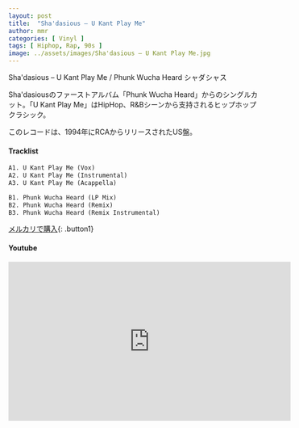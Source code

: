 ```yaml
---
layout: post
title:  "Sha'dasious – U Kant Play Me"
author: mmr
categories: [ Vinyl ]
tags: [ Hiphop, Rap, 90s ]
image: ../assets/images/Sha'dasious – U Kant Play Me.jpg
---
```


Sha'dasious – U Kant Play Me / Phunk Wucha Heard
シャダシャス

Sha'dasiousのファーストアルバム「Phunk Wucha Heard」からのシングルカット。「U Kant Play Me」はHipHop、R&Bシーンから支持されるヒップホップクラシック。

このレコードは、1994年にRCAからリリースされたUS盤。

#### Tracklist
```md
A1. U Kant Play Me (Vox)
A2. U Kant Play Me (Instrumental)
A3. U Kant Play Me (Acappella)

B1. Phunk Wucha Heard (LP Mix)
B2. Phunk Wucha Heard (Remix)
B3. Phunk Wucha Heard (Remix Instrumental)
```

[メルカリで購入](https://jp.mercari.com/item/m33289222948?afid=6142608987){: .button1}

#### Youtube
<iframe width="560" height="315" src="https://www.youtube.com/embed/Wlq2Vb6mkcE?si=wSGl4sMXuDHIaWxf" title="YouTube video player" frameborder="0" allow="accelerometer; autoplay; clipboard-write; encrypted-media; gyroscope; picture-in-picture; web-share" referrerpolicy="strict-origin-when-cross-origin" allowfullscreen></iframe>